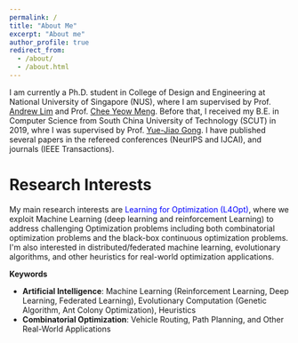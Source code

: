 ```yaml
---
permalink: /
title: "About Me"
excerpt: "About me"
author_profile: true
redirect_from: 
  - /about/
  - /about.html
---
```


I am currently a Ph.D. student in College of Design and Engineering at National University of Singapore (NUS), where I am supervised by Prof. [Andrew Lim](https://www.limandrew.org/) and Prof. [Chee Yeow Meng](https://scholar.google.com.sg/citations?user=99AJNXEAAAAJ). Before that, I received my B.E. in Computer Science from South China University of Technology (SCUT) in 2019, whre I was supervised by Prof. [Yue-Jiao Gong](https://scholar.google.com/citations?user=Mi0Zu3IAAAAJ&hl=en). I have published several papers in the refereed conferences (NeurIPS and IJCAI), and journals (IEEE Transactions).

Research Interests
======
My main research interests are <font color="blue">Learning for Optimization (L4Opt)</font>, where we exploit Machine Learning (deep learning and reinforcement Learning) to address challenging Optimization problems including both combinatorial optimization problems and the black-box continuous optimization problems. I'm also interested in distributed/federated machine learning, evolutionary algorithms, and other heuristics for real-world optimization applications.

**Keywords**

- **Artificial Intelligence**: Machine Learning (Reinforcement Learning, Deep Learning, Federated Learning),
Evolutionary Computation (Genetic Algorithm, Ant Colony Optimization), Heuristics
- **Combinatorial Optimization**: Vehicle Routing, Path Planning, and Other Real-World Applications